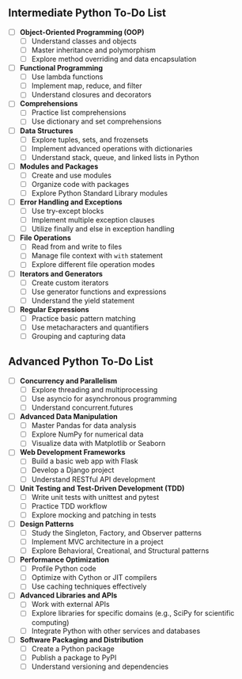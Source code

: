 ## Intermediate Python To-Do List
- [ ] **Object-Oriented Programming (OOP)**
  - [ ] Understand classes and objects
  - [ ] Master inheritance and polymorphism
  - [ ] Explore method overriding and data encapsulation

- [ ] **Functional Programming**
  - [ ] Use lambda functions
  - [ ] Implement map, reduce, and filter
  - [ ] Understand closures and decorators

- [ ] **Comprehensions**
  - [ ] Practice list comprehensions
  - [ ] Use dictionary and set comprehensions

- [ ] **Data Structures**
  - [ ] Explore tuples, sets, and frozensets
  - [ ] Implement advanced operations with dictionaries
  - [ ] Understand stack, queue, and linked lists in Python

- [ ] **Modules and Packages**
  - [ ] Create and use modules
  - [ ] Organize code with packages
  - [ ] Explore Python Standard Library modules

- [ ] **Error Handling and Exceptions**
  - [ ] Use try-except blocks
  - [ ] Implement multiple exception clauses
  - [ ] Utilize finally and else in exception handling

- [ ] **File Operations**
  - [ ] Read from and write to files
  - [ ] Manage file context with `with` statement
  - [ ] Explore different file operation modes

- [ ] **Iterators and Generators**
  - [ ] Create custom iterators
  - [ ] Use generator functions and expressions
  - [ ] Understand the yield statement

- [ ] **Regular Expressions**
  - [ ] Practice basic pattern matching
  - [ ] Use metacharacters and quantifiers
  - [ ] Grouping and capturing data

## Advanced Python To-Do List
- [ ] **Concurrency and Parallelism**
  - [ ] Explore threading and multiprocessing
  - [ ] Use asyncio for asynchronous programming
  - [ ] Understand concurrent.futures

- [ ] **Advanced Data Manipulation**
  - [ ] Master Pandas for data analysis
  - [ ] Explore NumPy for numerical data
  - [ ] Visualize data with Matplotlib or Seaborn

- [ ] **Web Development Frameworks**
  - [ ] Build a basic web app with Flask
  - [ ] Develop a Django project
  - [ ] Understand RESTful API development

- [ ] **Unit Testing and Test-Driven Development (TDD)**
  - [ ] Write unit tests with unittest and pytest
  - [ ] Practice TDD workflow
  - [ ] Explore mocking and patching in tests

- [ ] **Design Patterns**
  - [ ] Study the Singleton, Factory, and Observer patterns
  - [ ] Implement MVC architecture in a project
  - [ ] Explore Behavioral, Creational, and Structural patterns

- [ ] **Performance Optimization**
  - [ ] Profile Python code
  - [ ] Optimize with Cython or JIT compilers
  - [ ] Use caching techniques effectively

- [ ] **Advanced Libraries and APIs**
  - [ ] Work with external APIs
  - [ ] Explore libraries for specific domains (e.g., SciPy for scientific computing)
  - [ ] Integrate Python with other services and databases

- [ ] **Software Packaging and Distribution**
  - [ ] Create a Python package
  - [ ] Publish a package to PyPI
  - [ ] Understand versioning and dependencies
